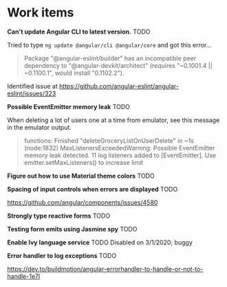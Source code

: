 # Work items

**Can't update Angular CLI to latest version.** TODO

Tried to type `ng update @angular/cli @angular/core` and got this error...

> Package "@angular-eslint/builder" has an incompatible peer dependency to "@angular-devkit/architect" (requires "~0.1001.4 || ~0.1100.1", would install "0.1102.2").

Identified issue at https://github.com/angular-eslint/angular-eslint/issues/323

**Possible EventEmitter memory leak** TODO

When deleting a lot of users one at a time from emulator, see this message in the emulator output.

> functions: Finished "deleteGroceryListOnUserDelete" in ~1s
> (node:1832) MaxListenersExceededWarning: Possible EventEmitter memory leak detected. 11 log listeners added to [EventEmitter]. Use emitter.setMaxListeners() to increase limit

**Figure out how to use Material theme colors** TODO

**Spacing of input controls when errors are displayed** TODO

https://github.com/angular/components/issues/4580

**Strongly type reactive forms** TODO

**Testing form emits using Jasmine spy** TODO

**Enable Ivy language service** TODO
Disabled on 3/1/2020; buggy

**Error handler to log exceptions** TODO

https://dev.to/buildmotion/angular-errorhandler-to-handle-or-not-to-handle-1e7l
